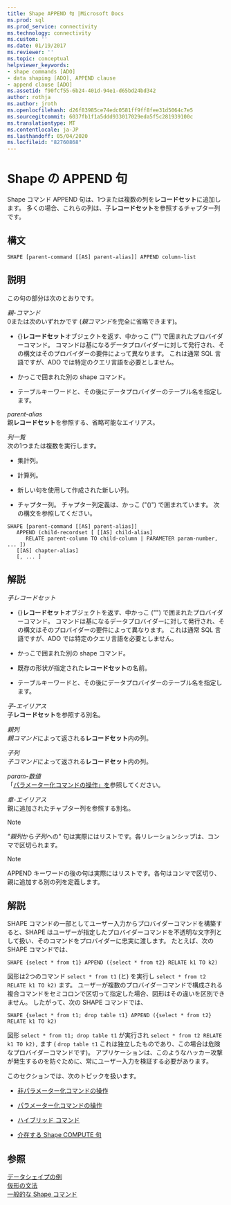 ```yaml
---
title: Shape APPEND 句 |Microsoft Docs
ms.prod: sql
ms.prod_service: connectivity
ms.technology: connectivity
ms.custom: ''
ms.date: 01/19/2017
ms.reviewer: ''
ms.topic: conceptual
helpviewer_keywords:
- shape commands [ADO]
- data shaping [ADO], APPEND clause
- append clause [ADO]
ms.assetid: f90fcf55-6b24-401d-94e1-d65bd24bd342
author: rothja
ms.author: jroth
ms.openlocfilehash: d26f83985ce74edc0581ff9ff8fee31d5064c7e5
ms.sourcegitcommit: 6037fb1f1a5ddd933017029eda5f5c281939100c
ms.translationtype: MT
ms.contentlocale: ja-JP
ms.lasthandoff: 05/04/2020
ms.locfileid: "82760868"
---
```

# <a name="shape-append-clause"></a>Shape の APPEND 句
Shape コマンド APPEND 句は、1つまたは複数の列を**レコードセット**に追加します。 多くの場合、これらの列は、子**レコードセット**を参照するチャプター列です。  
  
## <a name="syntax"></a>構文  
  
```  
SHAPE [parent-command [[AS] parent-alias]] APPEND column-list  
```  
  
## <a name="description"></a>説明  
 この句の部分は次のとおりです。  
  
 *親-コマンド*  
 0または次のいずれかです (*親コマンド*を完全に省略できます)。  
  
-   {}**レコードセット**オブジェクトを返す、中かっこ ("") で囲まれたプロバイダーコマンド。 コマンドは基になるデータプロバイダーに対して発行され、その構文はそのプロバイダーの要件によって異なります。 これは通常 SQL 言語ですが、ADO では特定のクエリ言語を必要としません。  
  
-   かっこで囲まれた別の shape コマンド。  
  
-   テーブルキーワードと、その後にデータプロバイダーのテーブル名を指定します。  
  
 *parent-alias*  
 親**レコードセット**を参照する、省略可能なエイリアス。  
  
 *列一覧*  
 次の1つまたは複数を実行します。  
  
-   集計列。  
  
-   計算列。  
  
-   新しい句を使用して作成された新しい列。  
  
-   チャプター列。 チャプター列定義は、かっこ ("()") で囲まれています。 次の構文を参照してください。  
  
```  
SHAPE [parent-command [[AS] parent-alias]]  
   APPEND (child-recordset [ [[AS] child-alias]   
      RELATE parent-column TO child-column | PARAMETER param-number, ... ])  
   [[AS] chapter-alias]   
   [, ... ]  
```  
  
## <a name="remarks"></a>解説  
 *子レコードセット*  
 -   {}**レコードセット**オブジェクトを返す、中かっこ ("") で囲まれたプロバイダーコマンド。 コマンドは基になるデータプロバイダーに対して発行され、その構文はそのプロバイダーの要件によって異なります。 これは通常 SQL 言語ですが、ADO では特定のクエリ言語を必要としません。  
  
-   かっこで囲まれた別の shape コマンド。  
  
-   既存の形状が指定された**レコードセット**の名前。  
  
-   テーブルキーワードと、その後にデータプロバイダーのテーブル名を指定します。  
  
 *子-エイリアス*  
 子**レコードセット**を参照する別名。  
  
 *親列*  
 *親コマンド*によって返される**レコードセット**内の列。  
  
 *子列*  
 *子コマンド*によって返される**レコードセット**内の列。  
  
 *param-数値*  
 「[パラメーター化コマンドの操作」を](../../../ado/guide/data/operation-of-parameterized-commands.md)参照してください。  
  
 *章-エイリアス*  
 親に追加されたチャプター列を参照する別名。  
  
> [!NOTE]
>  *"親列*から*子列*への" 句は実際にはリストです。各リレーションシップは、コンマで区切られます。  
  
> [!NOTE]
>  APPEND キーワードの後の句は実際にはリストです。各句はコンマで区切り、親に追加する別の列を定義します。  
  
## <a name="remarks"></a>解説  
 SHAPE コマンドの一部としてユーザー入力からプロバイダーコマンドを構築すると、SHAPE はユーザーが指定したプロバイダーコマンドを不透明な文字列として扱い、そのコマンドをプロバイダーに忠実に渡します。 たとえば、次の SHAPE コマンドでは、  
  
```  
SHAPE {select * from t1} APPEND ({select * from t2} RELATE k1 TO k2)  
```  
  
 図形は2つのコマンド `select * from t1` (と) を実行し `select * from t2 RELATE k1 TO k2)` ます。 ユーザーが複数のプロバイダーコマンドで構成される複合コマンドをセミコロンで区切って指定した場合、図形はその違いを区別できません。 したがって、次の SHAPE コマンドでは、  
  
```  
SHAPE {select * from t1; drop table t1} APPEND ({select * from t2} RELATE k1 TO k2)  
```  
  
 図形 `select * from t1; drop table t1` が実行され `select * from t2 RELATE k1 TO k2),` ます ( `drop table t1` これは独立したものであり、この場合は危険なプロバイダーコマンドです)。 アプリケーションは、このようなハッカー攻撃が発生するのを防ぐために、常にユーザー入力を検証する必要があります。  
  
 このセクションでは、次のトピックを扱います。  
  
-   [非パラメーター化コマンドの操作](../../../ado/guide/data/operation-of-non-parameterized-commands.md)  
  
-   [パラメーター化コマンドの操作](../../../ado/guide/data/operation-of-parameterized-commands.md)  
  
-   [ハイブリッド コマンド](../../../ado/guide/data/hybrid-commands.md)  
  
-   [介在する Shape COMPUTE 句](../../../ado/guide/data/intervening-shape-compute-clauses.md)  
  
## <a name="see-also"></a>参照  
 [データシェイプの例](../../../ado/guide/data/data-shaping-example.md)   
 [仮形の文法](../../../ado/guide/data/formal-shape-grammar.md)   
 [一般的な Shape コマンド](../../../ado/guide/data/shape-commands-in-general.md)
